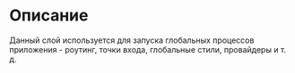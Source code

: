# Описание 

Данный слой используется для запуска глобальных процессов приложения - роутинг, точки входа, глобальные стили, провайдеры и т. д.